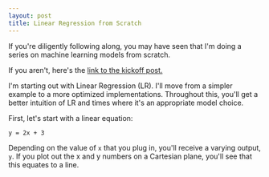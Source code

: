 ```yaml
---
layout: post
title: Linear Regression from Scratch
---
```


If you're diligently following along, you may have seen that I'm doing a series on machine learning models from scratch.

If you aren't, here's the [link to the kickoff post.](https://kevcisme.github.io/new-cohort/)

I'm starting out with Linear Regression (LR). I'll move from a simpler example to a more optimized implementations. Throughout this, you'll get a better intuition of LR and times where it's an appropriate model choice.

First, let's start with a linear equation:
```
y = 2x + 3
```
Depending on the value of `x` that you plug in, you'll receive a varying output, `y`. If you plot out the x and y numbers on a Cartesian plane, you'll see that this equates to a line.
